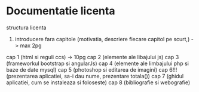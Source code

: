 # Documentatie licenta

structura licenta

1. introducere fara capitole (motivatia, descriere fiecare capitol pe scurt,) -> max 2pg
 
 
 cap 1 (html si reguli ccs) -> 10pg 
 cap 2 (elemente ale libajului js)
 cap 3 (frameworkul bootstrap si angularJs)
 cap 4 (elemente ale limbajului php si baze de date mysql)
 cap 5 (photoshop si editarea de imagini)
 cap 6!!! (prezentarea aplicatiei, sa-i dau nume, prezentare totala())
 cap 7 (ghidul aplicatiei, cum se instaleaza si foloseste)
 cap 8 (bibliografie si webografie)
